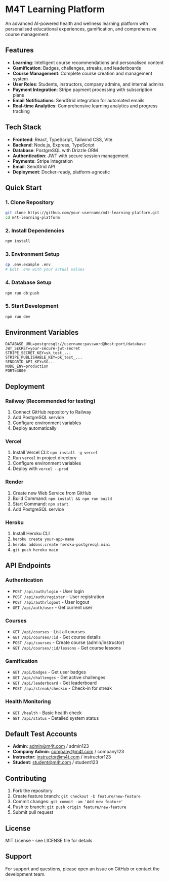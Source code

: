 # M4T Learning Platform

An advanced AI-powered health and wellness learning platform with personalised educational experiences, gamification, and comprehensive course management.

## Features

- **Learning**: Intelligent course recommendations and personalised content
- **Gamification**: Badges, challenges, streaks, and leaderboards
- **Course Management**: Complete course creation and management system
- **User Roles**: Students, instructors, company admins, and internal admins
- **Payment Integration**: Stripe payment processing with subscription plans
- **Email Notifications**: SendGrid integration for automated emails
- **Real-time Analytics**: Comprehensive learning analytics and progress tracking

## Tech Stack

- **Frontend**: React, TypeScript, Tailwind CSS, Vite
- **Backend**: Node.js, Express, TypeScript
- **Database**: PostgreSQL with Drizzle ORM
- **Authentication**: JWT with secure session management
- **Payments**: Stripe integration
- **Email**: SendGrid API
- **Deployment**: Docker-ready, platform-agnostic

## Quick Start

### 1. Clone Repository

```bash
git clone https://github.com/your-username/m4t-learning-platform.git
cd m4t-learning-platform
```

### 2. Install Dependencies

```bash
npm install
```

### 3. Environment Setup

```bash
cp .env.example .env
# Edit .env with your actual values
```

### 4. Database Setup

```bash
npm run db:push
```

### 5. Start Development

```bash
npm run dev
```

## Environment Variables

```env
DATABASE_URL=postgresql://username:password@host:port/database
JWT_SECRET=your-secure-jwt-secret
STRIPE_SECRET_KEY=sk_test_...
STRIPE_PUBLISHABLE_KEY=pk_test_...
SENDGRID_API_KEY=SG...
NODE_ENV=production
PORT=3000
```

## Deployment

### Railway (Recommended for testing)

1. Connect GitHub repository to Railway
2. Add PostgreSQL service
3. Configure environment variables
4. Deploy automatically

### Vercel

1. Install Vercel CLI: `npm install -g vercel`
2. Run `vercel` in project directory
3. Configure environment variables
4. Deploy with `vercel --prod`

### Render

1. Create new Web Service from GitHub
2. Build Command: `npm install && npm run build`
3. Start Command: `npm start`
4. Add PostgreSQL service

### Heroku

1. Install Heroku CLI
2. `heroku create your-app-name`
3. `heroku addons:create heroku-postgresql:mini`
4. `git push heroku main`

## API Endpoints

### Authentication

- `POST /api/auth/login` - User login
- `POST /api/auth/register` - User registration
- `POST /api/auth/logout` - User logout
- `GET /api/auth/user` - Get current user

### Courses

- `GET /api/courses` - List all courses
- `GET /api/courses/:id` - Get course details
- `POST /api/courses` - Create course (admin/instructor)
- `GET /api/courses/:id/lessons` - Get course lessons

### Gamification

- `GET /api/badges` - Get user badges
- `GET /api/challenges` - Get active challenges
- `GET /api/leaderboard` - Get leaderboard
- `POST /api/streak/checkin` - Check-in for streak

### Health Monitoring

- `GET /health` - Basic health check
- `GET /api/status` - Detailed system status

## Default Test Accounts

- **Admin**: admin@m4t.com / admin123
- **Company Admin**: company@m4t.com / company123
- **Instructor**: instructor@m4t.com / instructor123
- **Student**: student@m4t.com / student123

## Contributing

1. Fork the repository
2. Create feature branch: `git checkout -b feature/new-feature`
3. Commit changes: `git commit -am 'Add new feature'`
4. Push to branch: `git push origin feature/new-feature`
5. Submit pull request

## License

MIT License - see LICENSE file for details

## Support

For support and questions, please open an issue on GitHub or contact the development team.
